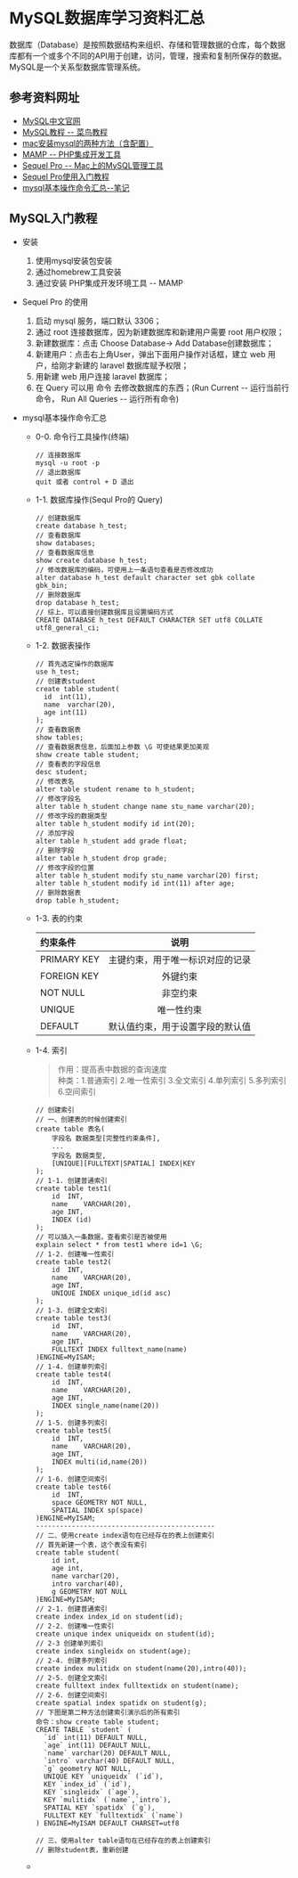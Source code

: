 # MySQL数据库学习资料汇总
数据库（Database）是按照数据结构来组织、存储和管理数据的仓库，每个数据库都有一个或多个不同的API用于创建，访问，管理，搜索和复制所保存的数据。MySQL是一个关系型数据库管理系统。
## 参考资料网址
- [MySQL中文官网](https://www.mysql.com/cn/)
- [MySQL教程 -- 菜鸟教程](http://www.runoob.com/mysql/mysql-tutorial.html)
- [mac安装mysql的两种方法（含配置）](https://www.jianshu.com/p/fd3aae701db9)
- [MAMP -- PHP集成开发工具](https://www.mamp.info/en/)
- [Sequel Pro -- Mac上的MySQL管理工具](https://sequelpro.com/)
- [Sequel Pro使用入门教程](https://segmentfault.com/a/1190000006255923)
- [mysql基本操作命令汇总--笔记](https://www.jianshu.com/p/118e1c41e9f0)

## MySQL入门教程
- 安装
	1. 使用mysql安装包安装
	2. 通过homebrew工具安装
	3. 通过安装 PHP集成开发环境工具 -- MAMP 
- Sequel Pro 的使用
	1. 启动 mysql 服务，端口默认 3306； 
	2. 通过 root 连接数据库，因为新建数据库和新建用户需要 root 用户权限；
	3. 新建数据库：点击 Choose Database-> Add Database创建数据库；
	4. 新建用户：点击右上角User，弹出下面用户操作对话框，建立 web 用户，给刚才新建的 laravel 数据库赋予权限；
	5. 用新建 web 用户连接 laravel 数据库；
	6. 在 Query 可以用 命令 去修改数据库的东西；(Run Current -- 运行当前行命令， Run All Queries -- 运行所有命令)

- mysql基本操作命令汇总
	- 0-0. 命令行工具操作(终端)
	
		```
		// 连接数据库
		mysql -u root -p
		// 退出数据库
		quit 或者 control + D 退出
		``` 
	- 1-1. 数据库操作(Sequl Pro的 Query)
		
		```
		// 创建数据库
		create database h_test;
		// 查看数据库
		show databases;
		// 查看数据库信息
		show create database h_test;
		// 修改数据库的编码，可使用上一条语句查看是否修改成功
		alter database h_test default character set gbk collate gbk_bin;
		// 删除数据库
		drop database h_test;
		// 综上，可以直接创建数据库且设置编码方式
		CREATE DATABASE h_test DEFAULT CHARACTER SET utf8 COLLATE utf8_general_ci;
		```
	- 1-2. 数据表操作
		
		```
		// 首先选定操作的数据库
		use h_test;
		// 创建表student
		create table student(
		  id  int(11),
		  name  varchar(20),
		  age int(11)
		);
		// 查看数据表
		show tables;
		// 查看数据表信息，后面加上参数 \G 可使结果更加美观
		show create table student;
		// 查看表的字段信息
		desc student;
		// 修改表名
		alter table student rename to h_student;
		// 修改字段名
		alter table h_student change name stu_name varchar(20);
		// 修改字段的数据类型
		alter table h_student modify id int(20);
		// 添加字段
		alter table h_student add grade float;
		// 删除字段
		alter table h_student drop grade;
		// 修改字段的位置
		alter table h_student modify stu_name varchar(20) first;
		alter table h_student modify id int(11) after age;
		// 删除数据表
		drop table h_student;
		```
	- 1-3. 表的约束
		
		| 约束条件 |   说明  |
		|  :---   |  :---: | 
		| PRIMARY KEY | 主键约束，用于唯一标识对应的记录 |
		| FOREIGN KEY | 外键约束   |
		| NOT NULL    | 非空约束   |
		| UNIQUE      | 唯一性约束 |
		| DEFAULT     | 默认值约束，用于设置字段的默认值 |
	- 1-4. 索引
		> 作用：提高表中数据的查询速度 <br>
		> 种类：1.普通索引 2.唯一性索引 3.全文索引 4.单列索引 5.多列索引 6.空间索引
		
		```
		// 创建索引
		// 一、创建表的时候创建索引
		create table 表名(
			字段名 数据类型[完整性约束条件],
			...
			字段名 数据类型,
			[UNIQUE][FULLTEXT|SPATIAL] INDEX|KEY
		);
		// 1-1. 创建普通索引
		create table test1(
			id  INT,
			name 	VARCHAR(20),
			age INT,
			INDEX (id)
		);
		// 可以插入一条数据，查看索引是否被使用
		explain select * from test1 where id=1 \G;
		// 1-2. 创建唯一性索引
		create table test2(
			id  INT,
			name 	VARCHAR(20),
			age INT,
			UNIQUE INDEX unique_id(id asc)
		);
		// 1-3. 创建全文索引
		create table test3(
			id  INT,
			name 	VARCHAR(20),
			age INT,
			FULLTEXT INDEX fulltext_name(name)
		)ENGINE=MyISAM;
		// 1-4. 创建单列索引
		create table test4(
			id  INT,
			name 	VARCHAR(20),
			age INT,
			INDEX single_name(name(20))
		);
		// 1-5. 创建多列索引
		create table test5(
			id  INT,
			name 	VARCHAR(20),
			age INT,
			INDEX multi(id,name(20))
		);
		// 1-6. 创建空间索引
		create table test6(
			id  INT,
			space GEOMETRY NOT NULL,
			SPATIAL INDEX sp(space)
		)ENGINE=MyISAM;
		---------------------------------------------
		// 二、使用create index语句在已经存在的表上创建索引
		// 首先新建一个表，这个表没有索引
		create table student(
			id int,
			age int,
			name varchar(20),
			intro varchar(40),
			g GEOMETRY NOT NULL
		)ENGINE=MyISAM;
		// 2-1. 创建普通索引
		create index index_id on student(id);
		// 2-2. 创建唯一性索引
		create unique index uniqueidx on student(id);
		// 2-3 创建单列索引
		create index singleidx on student(age);
		// 2-4. 创建多列索引
		create index mulitidx on student(name(20),intro(40));
		// 2-5. 创建全文索引
		create fulltext index fulltextidx on student(name);
		// 2-6. 创建空间索引
		create spatial index spatidx on student(g);
		// 下图是第二种方法创建索引演示后的所有索引
		命令：show create table student;
		CREATE TABLE `student` (
		  `id` int(11) DEFAULT NULL,
		  `age` int(11) DEFAULT NULL,
		  `name` varchar(20) DEFAULT NULL,
		  `intro` varchar(40) DEFAULT NULL,
		  `g` geometry NOT NULL,
		  UNIQUE KEY `uniqueidx` (`id`),
		  KEY `index_id` (`id`),
		  KEY `singleidx` (`age`),
		  KEY `mulitidx` (`name`,`intro`),
		  SPATIAL KEY `spatidx` (`g`),
		  FULLTEXT KEY `fulltextidx` (`name`)
		) ENGINE=MyISAM DEFAULT CHARSET=utf8
		```
		
		```
		// 三、使用alter table语句在已经存在的表上创建索引 
		// 删除student表，重新创建 
		```
	
	- 
	
	
	
	
	
	
	
	
	
	
	
	
	
	
	
	
	